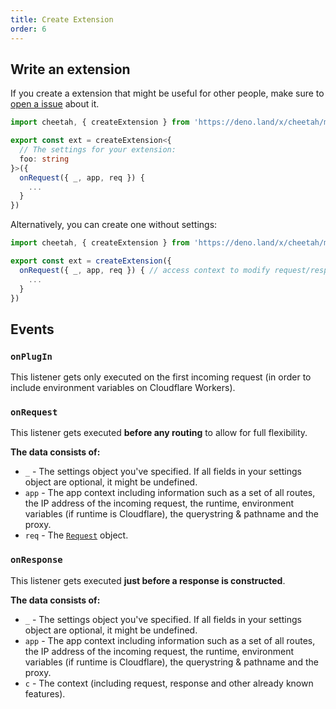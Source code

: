 ```yaml
---
title: Create Extension
order: 6
---
```


## Write an extension

If you create a extension that might be useful for other people, make sure to [open a issue](https://github.com/azurystudio/cheetah/issues/new) about it.

```ts
import cheetah, { createExtension } from 'https://deno.land/x/cheetah/mod.ts'

export const ext = createExtension<{
  // The settings for your extension:
  foo: string
}>({
  onRequest({ _, app, req }) {
    ...
  }
})
```

Alternatively, you can create one without settings:

```ts
import cheetah, { createExtension } from 'https://deno.land/x/cheetah/mod.ts'

export const ext = createExtension({
  onRequest({ _, app, req }) { // access context to modify request/response
    ...
  }
})
```

## Events

### `onPlugIn`

This listener gets only executed on the first incoming request (in order to include environment variables on Cloudflare Workers).

### `onRequest`

This listener gets executed **before any routing** to allow for full flexibility.

**The data consists of:**

- `_` - The settings object you've specified. If all fields in your settings object are optional, it might be undefined.
- `app` - The app context including information such as a set of all routes, the IP address of the incoming request, the runtime, environment variables (if runtime is Cloudflare), the querystring & pathname and the proxy.
- `req` - The [`Request`](https://developer.mozilla.org/en-US/docs/Web/API/Request) object.

### `onResponse`

This listener gets executed **just before a response is constructed**.

**The data consists of:**

- `_` - The settings object you've specified. If all fields in your settings object are optional, it might be undefined.
- `app` - The app context including information such as a set of all routes, the IP address of the incoming request, the runtime, environment variables (if runtime is Cloudflare), the querystring & pathname and the proxy.
- `c` - The context (including request, response and other already known features).
